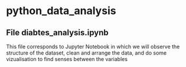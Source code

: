 # python_data_analysis

## File diabtes_analysis.ipynb
This file corresponds to  Jupyter Notebook in which we will observe the structure of the dataset, clean and arrange the data, and do some vizualisation to find senses between the variables
